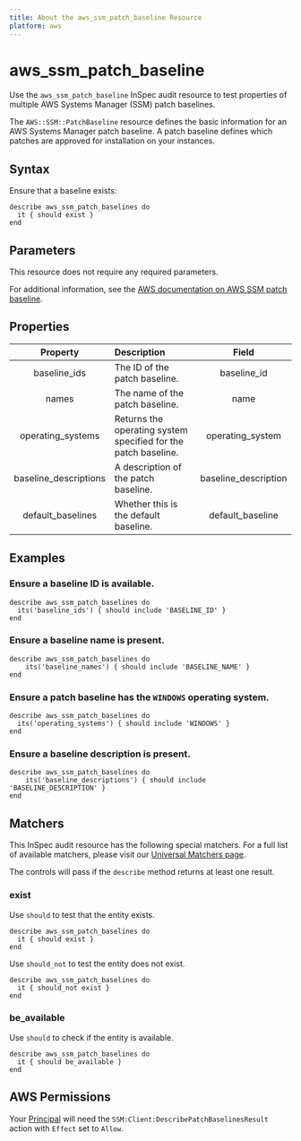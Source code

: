```yaml
---
title: About the aws_ssm_patch_baseline Resource
platform: aws
---
```


# aws_ssm_patch_baseline

Use the `aws_ssm_patch_baseline` InSpec audit resource to test properties of multiple AWS Systems Manager (SSM) patch baselines.

The `AWS::SSM::PatchBaseline` resource defines the basic information for an AWS Systems Manager patch baseline. A patch baseline defines which patches are approved for installation on your instances.

## Syntax

Ensure that a baseline exists:

    describe aws_ssm_patch_baselines do
      it { should exist }
    end

## Parameters

This resource does not require any required parameters.

For additional information, see the [AWS documentation on AWS SSM patch baseline](https://docs.aws.amazon.com/AWSCloudFormation/latest/UserGuide/aws-resource-ssm-patchbaseline.html).

## Properties

| Property | Description | Field |
| :---: | :--- | :---: |
| baseline_ids | The ID of the patch baseline. | baseline_id |
| names | The name of the patch baseline. | name |
| operating_systems | Returns the operating system specified for the patch baseline. | operating_system |
| baseline_descriptions | A description of the patch baseline. | baseline_description |
| default_baselines | Whether this is the default baseline. | default_baseline |

## Examples

### Ensure a baseline ID is available.

    describe aws_ssm_patch_baselines do
      its('baseline_ids') { should include 'BASELINE_ID' }
    end

### Ensure a baseline name is present.

    describe aws_ssm_patch_baselines do
        its('baseline_names') { should include 'BASELINE_NAME' }
    end

### Ensure a patch baseline has the `WINDOWS` operating system.

    describe aws_ssm_patch_baselines do
      its('operating_systems') { should include 'WINDOWS' }
    end

### Ensure a baseline description is present.

    describe aws_ssm_patch_baselines do
        its('baseline_descriptions') { should include 'BASELINE_DESCRIPTION' }
    end

## Matchers

This InSpec audit resource has the following special matchers. For a full list of available matchers, please visit our [Universal Matchers page](https://www.inspec.io/docs/reference/matchers/).

The controls will pass if the `describe` method returns at least one result.

### exist

Use `should` to test that the entity exists.

    describe aws_ssm_patch_baselines do
      it { should exist }
    end

Use `should_not` to test the entity does not exist.

    describe aws_ssm_patch_baselines do
      it { should_not exist }
    end

### be_available

Use `should` to check if the entity is available.

    describe aws_ssm_patch_baselines do
      it { should be_available }
    end

## AWS Permissions

Your [Principal](https://docs.aws.amazon.com/IAM/latest/UserGuide/intro-structure.html#intro-structure-principal) will need the `SSM:Client:DescribePatchBaselinesResult` action with `Effect` set to `Allow`.
